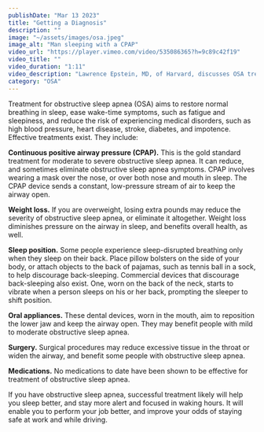 ```yaml
---
publishDate: "Mar 13 2023"
title: "Getting a Diagnosis"
description: ""
image: "~/assets/images/osa.jpeg"
image_alt: "Man sleeping with a CPAP"
video_url: "https://player.vimeo.com/video/535086365?h=9c89c42f19"
video_title: ""
video_duration: "1:11"
video_description: "Lawrence Epstein, MD, of Harvard, discusses OSA treatment options."
category: "OSA"
---
```


Treatment for obstructive sleep apnea (OSA) aims to restore normal breathing in sleep, ease wake-time symptoms, such as fatigue and sleepiness, and reduce the risk of experiencing medical disorders, such as high blood pressure, heart disease, stroke, diabetes, and impotence. Effective treatments exist. They include:

**Continuous positive airway pressure (CPAP).** This is the gold standard treatment for moderate to severe obstructive sleep apnea. It can reduce, and sometimes eliminate obstructive sleep apnea symptoms. CPAP involves wearing a mask over the nose, or over both nose and mouth in sleep. The CPAP device sends a constant, low-pressure stream of air to keep the airway open.

**Weight loss.** If you are overweight, losing extra pounds may reduce the severity of obstructive sleep apnea, or eliminate it altogether. Weight loss diminishes pressure on the airway in sleep, and benefits overall health, as well.

**Sleep position.** Some people experience sleep-disrupted breathing only when they sleep on their back. Place pillow bolsters on the side of your body, or attach objects to the back of pajamas, such as tennis ball in a sock, to help discourage back-sleeping. Commercial devices that discourage back-sleeping also exist. One, worn on the back of the neck, starts to vibrate when a person sleeps on his or her back, prompting the sleeper to shift position.

**Oral appliances.** These dental devices, worn in the mouth, aim to reposition the lower jaw and keep the airway open. They may benefit people with mild to moderate obstructive sleep apnea.

**Surgery.** Surgical procedures may reduce excessive tissue in the throat or widen the airway, and benefit some people with obstructive sleep apnea.

**Medications.** No medications to date have been shown to be effective for treatment of obstructive sleep apnea.

If you have obstructive sleep apnea, successful treatment likely will help you sleep better, and stay more alert and focused in waking hours. It will enable you to perform your job better, and improve your odds of staying safe at work and while driving.